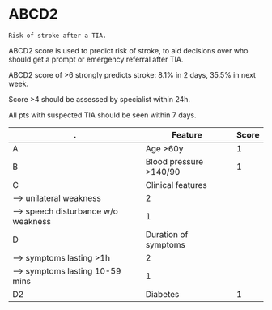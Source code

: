 # ABCD2

	Risk of stroke after a TIA.

ABCD2 score is used to predict risk of stroke, to aid decisions over who should get a prompt or emergency referral after TIA.

ABCD2 score of >6 strongly predicts stroke: 8.1% in 2 days, 35.5% in next week.

Score >4 should be assessed by specialist within 24h.

All pts with suspected TIA should be seen within 7 days.

. | Feature | Score
-- | -- | --
A | Age >60y | 1
B | Blood pressure >140/90 | 1
C  | Clinical features | 
 | --> unilateral weakness | 2
 | --> speech disturbance w/o weakness | 1
D | Duration of symptoms |
 | --> symptoms lasting >1h | 2
 | --> symptoms lasting 10-59 mins | 1
D2 | Diabetes | 1
